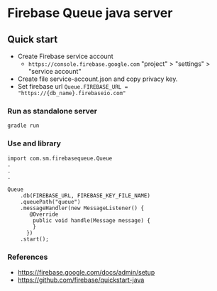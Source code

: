 # Firebase Queue java server


## Quick start

* Create Firebase service account 
    * `https://console.firebase.google.com` "project" > "settings" > "service account"
* Create file service-account.json and copy privacy key.
* Set firebase url `Queue.FIREBASE_URL = "https://{db_name}.firebaseio.com"`

### Run as standalone server
```
gradle run
```

### Use and library
```
import com.sm.firebasequeue.Queue
.
.
.

Queue
    .db(FIREBASE_URL, FIREBASE_KEY_FILE_NAME)
    .queuePath("queue")
    .messageHandler(new MessageListener() {
       @Override
        public void handle(Message message) {
        }
      })
    .start();
```


### References
* https://firebase.google.com/docs/admin/setup
* https://github.com/firebase/quickstart-java
